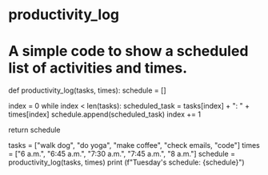 # productivity_log
# A simple code to show a scheduled list of activities and times. 

def productivity_log(tasks, times): 
 schedule = [] 
 
 index = 0 
 while index < len(tasks): 
 scheduled_task = tasks[index] + ": " + times[index] 
 schedule.append(scheduled_task) 
 index += 1 
 
 return schedule 

tasks = ["walk dog", "do yoga", "make coffee", "check emails, "code"] 
times = ["6 a.m.", "6:45 a.m.", "7:30 a.m.", "7:45 a.m.", "8 a.m."] 
schedule = productivity_log(tasks, times) 
print (f"Tuesday's schedule: {schedule}")
